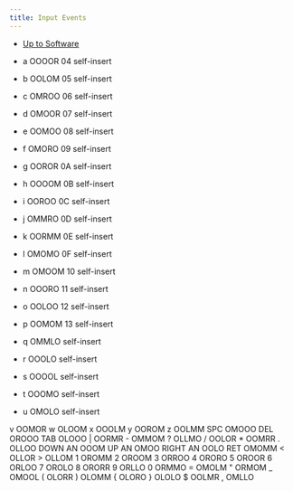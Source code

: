 ```yaml
---
title: Input Events
---
```


- [Up to Software](software)

- a OOOOR 04 self-insert
- b OOLOM 05 self-insert
- c OMROO 06 self-insert
- d OMOOR 07 self-insert
- e OOMOO 08 self-insert
- f OMORO 09 self-insert
- g OOROR 0A self-insert
- h OOOOM 0B self-insert
- i OOROO 0C self-insert
- j OMMRO 0D self-insert
- k OORMM 0E self-insert
- l OMOMO 0F self-insert
- m OMOOM 10 self-insert
- n OOORO 11 self-insert
- o OOLOO 12 self-insert
- p OOMOM 13 self-insert
- q OMMLO self-insert
- r OOOLO self-insert
- s OOOOL self-insert
- t OOOMO self-insert
- u OMOLO self-insert

v OOMOR w
      OLOOM x OOOLM y OOROM z OOLMM SPC OMOOO DEL OROOO TAB OLOOO | OORMR -
      OMMOM ? OLLMO / OOLOR * OOMRR . OLLOO DOWN AN OOOM UP AN OMOO RIGHT AN
      OOLO RET OMOMM &lt; OLLOR > OLLOM 1 OROMM 2 OROOM 3 ORROO 4 ORORO 5 OROOR
      6 ORLOO 7 OROLO 8 ORORR 9 ORLLO 0 ORMMO = OMOLM " ORMOM _ OMOOL ( OLORR
      ) OLOMM { OLORO } OLOLO $ OOLMR , OMLLO
